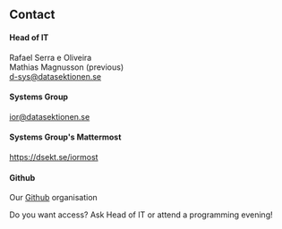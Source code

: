 ## Contact

#### Head of IT

Rafael Serra e Oliveira </br>
Mathias Magnusson (previous)</br>
[d-sys@datasektionen.se](mailto:d-sys@datasektionen.se)

#### Systems Group

[ior@datasektionen.se](mailto:ior@datasektionen.se)

#### Systems Group's Mattermost

<https://dsekt.se/iormost>

#### Github

Our [Github](https://dsekt.se/github-link-website) organisation</br>

Do you want access? Ask Head of IT or attend a programming evening!
